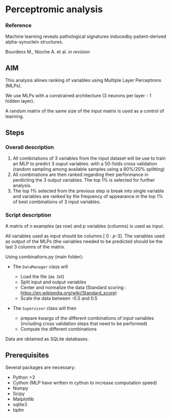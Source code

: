 # Perceptromic analysis

### Reference
Machine learning reveals pathological signatures inducedby patient-derived alpha-synuclein structures. 

Bourdenx M., Nioche A. et al. *in revision*


## AIM

This analysis allows ranking of variables using Multiple Layer Perceptrons (MLPs). 

We use MLPs with a constrained architecture (3 neurons per layer - 1 hidden layer). 

A random matrix of the same size of the input matrix is used as a control of learning.

## Steps
### Overall description

1. All combinations of 3 variables from the input dataset will be use to train an MLP to predict 3 ouput variables. with a 50-folds cross validation (random sampling among available samples using a 80%/20% splitting) 
2. All combinations are then ranked regarding their performance in perdicting the 3 output variables. The top 1% is selected for further analysis.
3. The top 1% selected from the previous step is break into single variable and variables are ranked by the frequency of appearance in the top 1% of best combinations of 3 input variables. 

### Script description

A matrix of *n* examples (as row) and *p* variables (columns) is used as input. 

All variables used as input should be columns [ 0 : *p*-3]. The variables used as output of the MLPs (the variables needed to be predicted should be the last 3 columns of the matrix. 

Using combinations.py (main folder): 

* The ``DataManager`` class will
	* Load the file (as .txt)
	* Split input and output variables
	* Center and normalize the data (Standard scoring : https://en.wikipedia.org/wiki/Standard_score)
	* Scale the data between -0.5 and 0.5

* The ``Supervisor`` class will then
	* prepare kwargs of the different combinations of input variables (including cross validation steps that need to be performed)
	* Compute the different combinations

Data are obtained as SQLite databases.

## Prerequisites

Several packages are necessary:

* Python >3
* Cython (MLP have written in cython to increase computation speed)
* Numpy
* Scipy
* Matplotlib
* sqlite3
* tqdm
